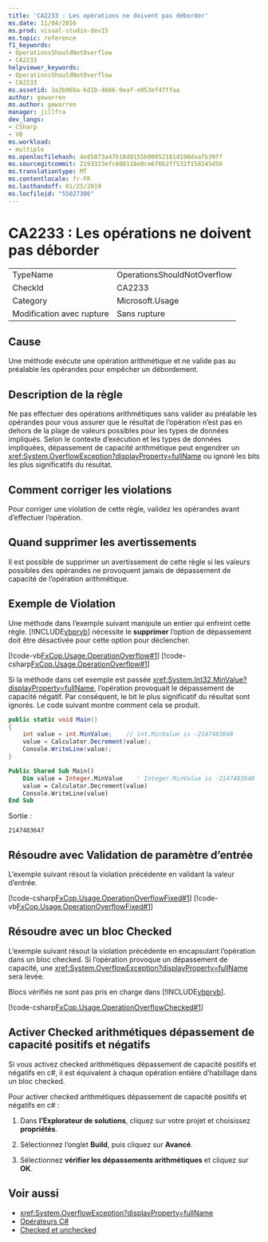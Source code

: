 ```yaml
---
title: 'CA2233 : Les opérations ne doivent pas déborder'
ms.date: 11/04/2016
ms.prod: visual-studio-dev15
ms.topic: reference
f1_keywords:
- OperationsShouldNotOverflow
- CA2233
helpviewer_keywords:
- OperationsShouldNotOverflow
- CA2233
ms.assetid: 3a2b06ba-6d1b-4666-9eaf-e053ef47ffaa
author: gewarren
ms.author: gewarren
manager: jillfra
dev_langs:
- CSharp
- VB
ms.workload:
- multiple
ms.openlocfilehash: 4e85873a47b18d0155b00052181d190daafb39ff
ms.sourcegitcommit: 2193323efc608118e0ce6f6b2ff532f158245d56
ms.translationtype: MT
ms.contentlocale: fr-FR
ms.lasthandoff: 01/25/2019
ms.locfileid: "55027306"
---
```

# <a name="ca2233-operations-should-not-overflow"></a>CA2233 : Les opérations ne doivent pas déborder

|||
|-|-|
|TypeName|OperationsShouldNotOverflow|
|CheckId|CA2233|
|Category|Microsoft.Usage|
|Modification avec rupture|Sans rupture|

## <a name="cause"></a>Cause

Une méthode exécute une opération arithmétique et ne valide pas au préalable les opérandes pour empêcher un débordement.

## <a name="rule-description"></a>Description de la règle

Ne pas effectuer des opérations arithmétiques sans valider au préalable les opérandes pour vous assurer que le résultat de l’opération n’est pas en dehors de la plage de valeurs possibles pour les types de données impliqués. Selon le contexte d’exécution et les types de données impliquées, dépassement de capacité arithmétique peut engendrer un <xref:System.OverflowException?displayProperty=fullName> ou ignoré les bits les plus significatifs du résultat.

## <a name="how-to-fix-violations"></a>Comment corriger les violations

Pour corriger une violation de cette règle, validez les opérandes avant d’effectuer l’opération.

## <a name="when-to-suppress-warnings"></a>Quand supprimer les avertissements

Il est possible de supprimer un avertissement de cette règle si les valeurs possibles des opérandes ne provoquent jamais de dépassement de capacité de l’opération arithmétique.

## <a name="example-of-a-violation"></a>Exemple de Violation

Une méthode dans l’exemple suivant manipule un entier qui enfreint cette règle. [!INCLUDE[vbprvb](../code-quality/includes/vbprvb_md.md)] nécessite le **supprimer** l’option de dépassement doit être désactivée pour cette option pour déclencher.

[!code-vb[FxCop.Usage.OperationOverflow#1](../code-quality/codesnippet/VisualBasic/ca2233-operations-should-not-overflow_1.vb)]
[!code-csharp[FxCop.Usage.OperationOverflow#1](../code-quality/codesnippet/CSharp/ca2233-operations-should-not-overflow_1.cs)]

Si la méthode dans cet exemple est passée <xref:System.Int32.MinValue?displayProperty=fullName>, l’opération provoquait le dépassement de capacité négatif. Par conséquent, le bit le plus significatif du résultat sont ignorés. Le code suivant montre comment cela se produit.

```csharp
public static void Main()
{
    int value = int.MinValue;    // int.MinValue is -2147483648
    value = Calculator.Decrement(value);
    Console.WriteLine(value);
}
```

```vb
Public Shared Sub Main()
    Dim value = Integer.MinValue    ' Integer.MinValue is -2147483648
    value = Calculator.Decrement(value)
    Console.WriteLine(value)
End Sub
```

Sortie :

```text
2147483647
```

## <a name="fix-with-input-parameter-validation"></a>Résoudre avec Validation de paramètre d’entrée

L’exemple suivant résout la violation précédente en validant la valeur d’entrée.

[!code-csharp[FxCop.Usage.OperationOverflowFixed#1](../code-quality/codesnippet/CSharp/ca2233-operations-should-not-overflow_2.cs)]
[!code-vb[FxCop.Usage.OperationOverflowFixed#1](../code-quality/codesnippet/VisualBasic/ca2233-operations-should-not-overflow_2.vb)]

## <a name="fix-with-a-checked-block"></a>Résoudre avec un bloc Checked

L’exemple suivant résout la violation précédente en encapsulant l’opération dans un bloc checked. Si l’opération provoque un dépassement de capacité, une <xref:System.OverflowException?displayProperty=fullName> sera levée.

Blocs vérifiés ne sont pas pris en charge dans [!INCLUDE[vbprvb](../code-quality/includes/vbprvb_md.md)].

[!code-csharp[FxCop.Usage.OperationOverflowChecked#1](../code-quality/codesnippet/CSharp/ca2233-operations-should-not-overflow_3.cs)]

## <a name="turn-on-checked-arithmetic-overflowunderflow"></a>Activer Checked arithmétiques dépassement de capacité positifs et négatifs

Si vous activez checked arithmétiques dépassement de capacité positifs et négatifs en c#, il est équivalent à chaque opération entière d’habillage dans un bloc checked.

Pour activer checked arithmétiques dépassement de capacité positifs et négatifs en c# :

1.  Dans **l’Explorateur de solutions**, cliquez sur votre projet et choisissez **propriétés**.

2.  Sélectionnez l’onglet **Build**, puis cliquez sur **Avancé**.

3.  Sélectionnez **vérifier les dépassements arithmétiques** et cliquez sur **OK**.

## <a name="see-also"></a>Voir aussi

- <xref:System.OverflowException?displayProperty=fullName>
- [Opérateurs C#](/dotnet/csharp/language-reference/operators/index)
- [Checked et unchecked](/dotnet/csharp/language-reference/keywords/checked-and-unchecked)